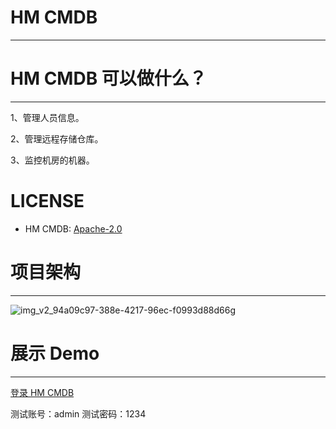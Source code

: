 # HM CMDB

------



# HM CMDB 可以做什么？

------

1、管理人员信息。

2、管理远程存储仓库。

3、监控机房的机器。

# LICENSE

- HM CMDB: [Apache-2.0](https://www.apache.org/licenses/LICENSE-2.0.txt)



# 项目架构

------

![img_v2_94a09c97-388e-4217-96ec-f0993d88d66g](https://typora-1312877226.cos.ap-guangzhou.myqcloud.com/typora/%20img_v2_94a09c97-388e-4217-96ec-f0993d88d66g.jpg)



# 展示 Demo

------

[登录 HM CMDB](http://47.115.213.52/)     

测试账号：admin   测试密码：1234
